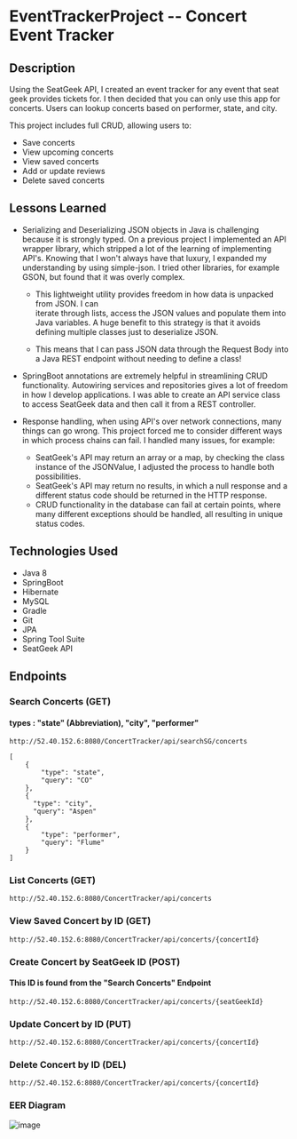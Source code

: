 # EventTrackerProject -- Concert Event Tracker

## Description

Using the SeatGeek API, I created an event tracker for any event that seat geek
provides tickets for. I then decided that you can only use this app for concerts.
Users can lookup concerts based on performer, state, and city.

This project includes full CRUD, allowing users to:

  - Save concerts
  - View upcoming concerts
  - View saved concerts
  - Add or update reviews
  - Delete saved concerts

## Lessons Learned

* Serializing and Deserializing JSON objects in Java is challenging because it is strongly typed.
On a previous project I implemented an API wrapper library, which stripped a lot of the learning
of implementing API's. Knowing that I won't always have that luxury, I expanded my understanding by using simple-json.
I tried other libraries, for example GSON, but found that it was overly complex.
  - This lightweight utility provides freedom in how data is unpacked from JSON. I can  
iterate through lists, access the JSON values and populate them into Java variables.
A huge benefit to this strategy is that it avoids defining multiple classes just to deserialize JSON.

  - This means that I can pass JSON data through the Request Body into a Java REST endpoint
without needing to define a class!


* SpringBoot annotations are extremely helpful in streamlining CRUD functionality.
Autowiring services and repositories gives a lot of freedom in how I develop applications.
I was able to create an API service class to access SeatGeek data and then call it from
a REST controller.


* Response handling, when using API's over network connections, many things can go wrong.
This project forced me to consider different ways in which process chains can fail.
I handled many issues, for example:
  - SeatGeek's API may return an array or a map, by checking the class instance of the
  JSONValue, I adjusted the process to handle both possibilities.
  - SeatGeek's API may return no results, in which a null response and a different status code
  should be returned in the HTTP response.
  - CRUD functionality in the database can fail at certain points, where many different exceptions
  should be handled, all resulting in unique status codes.

## Technologies Used

  - Java 8
  - SpringBoot
  - Hibernate
  - MySQL
  - Gradle
  - Git
  - JPA
  - Spring Tool Suite
  - SeatGeek API


## Endpoints

### Search Concerts (GET)

#### types : "state" (Abbreviation), "city", "performer"

`http://52.40.152.6:8080/ConcertTracker/api/searchSG/concerts`

```
[
    {
        "type": "state",
        "query": "CO"
    },
    {
      "type": "city",
      "query": "Aspen"
    },
    {
        "type": "performer",
        "query": "Flume"
    }
]
```


### List Concerts (GET)

`http://52.40.152.6:8080/ConcertTracker/api/concerts`


### View Saved Concert by ID (GET)

`http://52.40.152.6:8080/ConcertTracker/api/concerts/{concertId}`


### Create Concert by SeatGeek ID (POST)

#### This ID is found from the "Search Concerts" Endpoint

`http://52.40.152.6:8080/ConcertTracker/api/concerts/{seatGeekId}`


### Update Concert by ID (PUT)

`http://52.40.152.6:8080/ConcertTracker/api/concerts/{concertId}`


### Delete Concert by ID (DEL)

`http://52.40.152.6:8080/ConcertTracker/api/concerts/{concertId}`


### EER Diagram

![image](https://user-images.githubusercontent.com/90653438/200232125-a374eec8-84ac-4b0c-a483-e75c8a2627ed.png)

